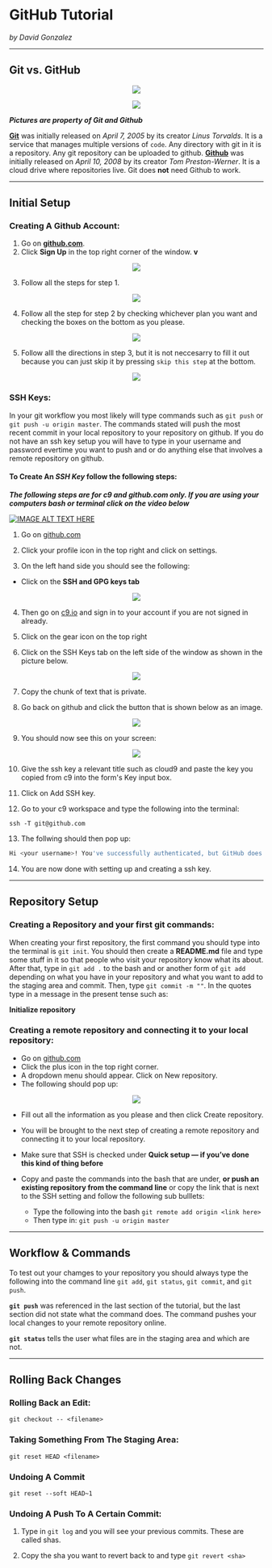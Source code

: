 # GitHub Tutorial

_by David Gonzalez_

---
## Git vs. GitHub
<p align="center">
  <img src =https://upload.wikimedia.org/wikipedia/commons/thumb/e/e0/Git-logo.svg/1024px-Git-logo.svg.png>
</p>

<p align="center">
  <img / src =https://c1.staticflickr.com/6/5622/22160892602_e5474a698d.jpg>
</p>  

_**Pictures are property of Git and Github**_  

[**Git**](https://git-scm.com/) was initially released on _April 7, 2005_ by its creator _Linus Torvalds_. It is a service that manages multiple versions of `code`. Any directory with git in it is a repository. Any git repository can be uploaded to github. [**Github**](https://github.com) was initially released on _April 10, 2008_ by its creator _Tom Preston-Werner_. It is a cloud drive where repositories live. Git does **not** need Github to work.



---
## Initial Setup

### Creating A Github Account:
1. Go on [**github.com**](https://github.com).
2. Click **Sign Up** in the top right corner of the window. **v**

<p align="center">
  <img src ="images-for-github-tutorial/sign-in-or-sign-up.PNG">
</p>

3. Follow all the steps for step 1.

<p align="center">
  <img src ="images-for-github-tutorial/step1-signup.png">
</p>

4. Follow all the step for step 2 by checking whichever plan you want and checking the boxes on the bottom as you please.

<p align="center">
  <img src ="images-for-github-tutorial/step2.PNG">
</p>

5. Follow alll the directions in step 3, but it is not neccesarry to fill it out because you can just skip it by pressing `skip this step` at the bottom.

<p align="center">
  <img src ="images-for-github-tutorial/step3.PNG">
</p>

### SSH Keys:

In your git workflow you most likely will type commands such as `git push` or `git push -u origin master`. The commands stated will push the most recent commit in your local repository to your repository on github. If you do not have an ssh key setup you will have to type in your username and password evertime you want to push and or do anything else that involves a remote repository on github.  

#### **To Create An _SSH Key_ follow the following steps:**
**_The following steps are for c9 and github.com only. If you are using your computers bash or terminal click on the video below_**

[![IMAGE ALT TEXT HERE](http://img.youtube.com/vi/H5qNpRGB7Qw/0.jpg)](https://www.youtube.com/watch?v=H5qNpRGB7Qw)


1. Go on [github.com](https://github.com)

2. Click your profile icon in the top right and click on settings.

3. On the left hand side you should see the following:
* Click on the **SSH and GPG keys tab**

<p align="center">
  <img src ="images-for-github-tutorial/github-ssh.PNG">
</p>

4. Then go on [c9.io](https://c9.io) and sign in to your account if you are not signed in already.

5. Click on the gear icon on the top right

6. Click on the SSH Keys tab on the left side of the window as shown in the picture below.

<p align="center">
  <img src ="images-for-github-tutorial/c9-ssh.PNG">
</p>

7. Copy the chunk of text that is private.

8. Go back on github and click the button that is shown below as an image.

<p align="center">
  <img src ="images-for-github-tutorial/new-ssh-key-github.PNG">
</p>
  
9. You should now see this on your screen:

<p align="center">
  <img src ="images-for-github-tutorial/ssh-key-form-github.PNG">
</p>
  
10. Give the ssh key a relevant title such as cloud9 and paste the key you copied from c9 into the form's Key input box.

11. Click on Add SSH key.

12. Go to your c9 workspace and type the following into the terminal:  

`ssh -T git@github.com`

13. The follwing should then pop up:

```bash
Hi <your username>! You've successfully authenticated, but GitHub does not provide shell access._
```

14. You are now done with setting up and creating a ssh key.

---
## Repository Setup

### Creating a Repository and your first git commands:

When creating your first repository, the first command you should type into the terminal is `git init`. You should then create a **README.md** file and type some stuff in it so that people who visit your repository know what its about. After that, type in `git add .` to the bash and or another form of `git add` depending on what you have in your repository and what you want to add to the staging area and commit. Then, type `git commit -m ""`. In the quotes type in a message in the present tense such as:  

**Initialize repository**

### Creating a remote repository and connecting it to your local repository:

* Go on [github.com](https://github.com)
* Click the plus icon in the top right corner.
* A dropdown menu should appear. Click on New repository.
* The following should pop up:

<p align="center">
  <img src ="images-for-github-tutorial/remote-repository-step1-github.PNG">
</p>

* Fill out all the information as you please and then click Create repository.

* You will be brought to the next step of creating a remote repository and connecting it to your local repository.

* Make sure that SSH is checked under **Quick setup — if you’ve done this kind of thing before**

* Copy and paste the commands into the bash that are under, **or push an existing repository from the command line** or copy the link that is next to the SSH setting and follow the following sub bulllets:
  * Type the following into the bash `git remote add origin <link here>`
  * Then type in: `git push -u origin master`

---
## Workflow & Commands

To test out your chamges to your repository you should always type the following into the command line `git add`, `git status`, `git commit`, and `git push`.  

**`git push`** was referenced in the last section of the tutorial, but the last section did not state what the command does. The command pushes your local changes to your remote repository online.  

**`git status`** tells the user what files are in the staging area and which are not.

---
## Rolling Back Changes

### Rolling Back an Edit:

`git checkout -- <filename>`

### Taking Something From The Staging Area:

`git reset HEAD <filename>`

### Undoing A Commit

`git reset --soft HEAD~1`

### Undoing A Push To A Certain Commit:

1. Type in `git log` and you will see your previous commits. These are called shas.

2. Copy the sha you want to revert back to and type `git revert <sha>`